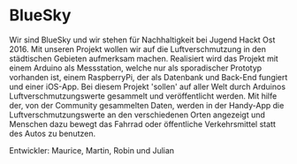 # BlueSky
Wir sind BlueSky und wir stehen für Nachhaltigkeit
bei Jugend Hackt Ost 2016. Mit unseren Projekt
wollen wir auf die Luftverschmutzung in den städtischen
Gebieten aufmerksam machen. Realisiert wird das Projekt
mit einem Arduino als Messstation, welche nur als
sporadischer Prototyp vorhanden ist, einem RaspberryPi,
der als Datenbank und Back-End fungiert und einer iOS-App.
Bei diesem Projekt 'sollen' auf aller Welt durch Arduinos
Luftverschmutzungswerte gesammelt und veröffentlicht
werden. Mit hilfe der, von der Community gesammelten
Daten, werden in der Handy-App die
Luftverschmutzungswerte an den verschiedenen Orten
angezeigt und Menschen dazu bewegt das Fahrrad oder
öffentliche Verkehrsmittel statt des Autos zu benutzen.

Entwickler: Maurice, Martin, Robin und Julian
